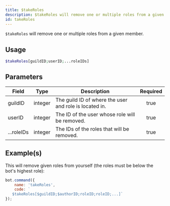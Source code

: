 ```yaml
---
title: $takeRoles
description: $takeRoles will remove one or multiple roles from a given member.
id: takeRoles
---
```


`$takeRoles` will remove one or multiple roles from a given member.

## Usage

```php
$takeRoles[guildID;userID;...roleIDs]
```

## Parameters

| Field      | Type    | Description                                            | Required |
| ---------- | ------- | ------------------------------------------------------ | :------: |
| guildID    | integer | The guild ID of where the user and role is located in. |   true   |
| userID     | integer | The ID of the user whose role will be removed.         |   true   |
| ...roleIDs | integer | The IDs of the roles that will be removed.             |   true   |

## Example(s)

This will remove given roles from yourself (the roles must be below the bot's highest role):

```javascript
bot.command({
    name: 'takeRoles',
    code: `
   $takeRoles[$guildID;$authorID;roleID;roleID;...]`
});
```